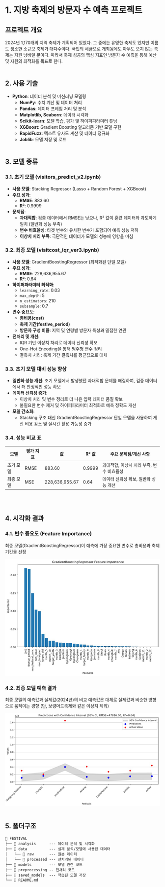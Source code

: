 # 1. 지방 축제의 방문자 수 예측 프로젝트

## **프로젝트 개요**
2024년 1,170개의 지역 축제가 계획되어 있었다. 그 중에는 유명한 축제도 있지만 이름도 생소한 소규모 축제가 대다수이다. 
국민의 세금으로 개최됨에도 아무도 오지 않는 축제는 자원 낭비일 뿐이다.
따라서 축제 성공의 핵심 지표인 방문자 수 예측을 통해 예산 및 자원의 최적화를 목표로 한다.
<br><br>
  
## 2. **사용 기술**
- **Python**: 데이터 분석 및 머신러닝 모델링
  - **NumPy**: 수치 계산 및 데이터 처리
  - **Pandas**: 데이터 프레임 처리 및 분석
  - **Matplotlib, Seaborn**: 데이터 시각화
  - **Scikit-learn**: 모델 학습, 평가 및 하이퍼파라미터 튜닝
  - **XGBoost**: Gradient Boosting 알고리즘 기반 모델 구현
  - **RapidFuzz**: 텍스트 유사도 계산 및 데이터 정규화
  - **Joblib**: 모델 저장 및 로드
  <br><br>

## 3. 모델 종류
### 3.1. 초기 모델 (visitors_predict_v2.ipynb)
- **사용 모델**: Stacking Regressor (Lasso + Random Forest + XGBoost)
- **주요 성과**:
  - **RMSE**: 883.60
  - **R²**: 0.9999
- **문제점**:
  - **과대적합**: 검증 데이터에서 RMSE는 낮으나, R² 값이 훈련 데이터와 과도하게 일치 (일반화 성능 부족)
  - **변수 비효율성**: 타겟 변수와 유사한 변수가 포함되어 예측 성능 저하
  - **이상치 처리 부족**: 극단적인 데이터가 모델의 성능에 영향을 미침


### 3.2. 최종 모델 (visitcost_iqr_ver3.ipynb)
- **사용 모델**: GradientBoostingRegressor (최적화된 단일 모델)
- **주요 성과**:
  - **RMSE**: 228,636,955.67
  - **R²**: 0.64
- **하이퍼파라미터 최적화**:
  - `learning_rate`: 0.03
  - `max_depth`: 5
  - `n_estimators`: 210
  - `subsample`: 0.7
- **변수 중요도**:
  - **총비용(cost)**
  - **축제 기간(festive_period)**
  - **방문자 구성 비율**: 지역 및 연령별 방문자 특성과 밀접한 연관
- **전처리 및 개선**:
  - IQR 기반 이상치 처리로 데이터 신뢰성 확보
  - One-Hot Encoding을 통해 범주형 변수 정리
  - 결측치 처리: 축제 기간 결측치를 평균값으로 대체


### 3.3. 초기 모델 대비 성능 향상
- **일반화 성능 개선**: 초기 모델에서 발생했던 과대적합 문제를 해결하여, 검증 데이터에서 더 안정적인 성능 확보
- **데이터 신뢰성 증가**:
  - 이상치 처리 및 변수 정리로 더 나은 입력 데이터 품질 확보
  - 불필요한 변수 제거 및 하이퍼파라미터 최적화로 예측 정확도 개선
- **모델 간소화**:
  - Stacking 구조 대신 GradientBoostingRegressor 단일 모델을 사용하여 계산 비용 감소 및 실시간 활용 가능성 증가


### 3.4. 성능 비교 표
| 모델                | 평가 지표         | 값              | R² 값       | 주요 문제점/개선 사항                    |
|---------------------|-------------------|-----------------|-------------|------------------------------------------|
| 초기 모델           | RMSE             | 883.60          | 0.9999      | 과대적합, 이상치 처리 부족, 변수 비효율성 |
| 최종 모델           | MSE              | 228,636,955.67  | 0.64        | 데이터 신뢰성 확보, 일반화 성능 개선       |


<br><br>
## 4. 시각화 결과
### 4.1. 변수 중요도 (Feature Importance)
최종 모델(GradientBoostingRegressor)이 예측에 가장 중요한 변수로 총비용과 축제 기간을 선정

<img src="./images/GradientBoostingRegressor_feature_importance.jpg" alt="변수 중요도" width="600">


### 4.2. 최종 모델 예측 결과
최종 모델의 예측값과 실제값(2024년)의 비교 예측값은 대체로 실제값과 비슷한 방향으로 움직이는 경향
(단, 보령머드축제와 같은 이상치 제외)

<img src="./images/predictions_and_actualvalues.jpg" alt="최종 모델 예측 결과" width="600">
<br><br>


## 5. 폴더구조
```plaintext
📁 FESTIVAL
├── 📁 analysis      --- 데이터 분석 및 시각화
├── 📁 data          --- 실제 분석/모델에 사용된 데이터
│   └── 📁 raw       --- 원본 데이터 
│   └── 📁 processed --- 전처리된 데이터
├── 📁 models        --- 모델 관련 코드
├── 📁 preprocessing -- 전처리 코드 
├── 📁 saved_models  --- 학습된 모델 저장
└── 📄 README.md
```

